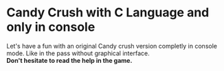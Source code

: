 # Candy Crush with C Language and only in console

Let's have a fun with an original Candy crush version completly in console mode.
Like in the pass without graphical interface.
<br/>
<strong>Don't hesitate to read the help in the game.</strong>
